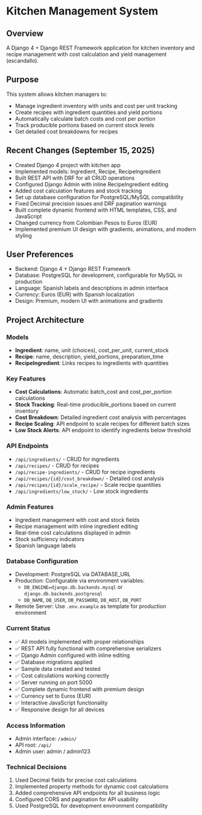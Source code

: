 # Kitchen Management System

## Overview
A Django 4 + Django REST Framework application for kitchen inventory and recipe management with cost calculation and yield management (escandallo).

## Purpose
This system allows kitchen managers to:
- Manage ingredient inventory with units and cost per unit tracking
- Create recipes with ingredient quantities and yield portions
- Automatically calculate batch costs and cost per portion
- Track producible portions based on current stock levels
- Get detailed cost breakdowns for recipes

## Recent Changes (September 15, 2025)
- Created Django 4 project with kitchen app
- Implemented models: Ingredient, Recipe, RecipeIngredient
- Built REST API with DRF for all CRUD operations
- Configured Django Admin with inline RecipeIngredient editing
- Added cost calculation features and stock tracking
- Set up database configuration for PostgreSQL/MySQL compatibility
- Fixed Decimal precision issues and DRF pagination warnings
- Built complete dynamic frontend with HTML templates, CSS, and JavaScript
- Changed currency from Colombian Pesos to Euros (EUR)
- Implemented premium UI design with gradients, animations, and modern styling

## User Preferences
- Backend: Django 4 + Django REST Framework
- Database: PostgreSQL for development, configurable for MySQL in production
- Language: Spanish labels and descriptions in admin interface
- Currency: Euros (EUR) with Spanish localization
- Design: Premium, modern UI with animations and gradients

## Project Architecture

### Models
- **Ingredient**: name, unit (choices), cost_per_unit, current_stock
- **Recipe**: name, description, yield_portions, preparation_time
- **RecipeIngredient**: Links recipes to ingredients with quantities

### Key Features
- **Cost Calculations**: Automatic batch_cost and cost_per_portion calculations
- **Stock Tracking**: Real-time producible_portions based on current inventory
- **Cost Breakdown**: Detailed ingredient cost analysis with percentages
- **Recipe Scaling**: API endpoint to scale recipes for different batch sizes
- **Low Stock Alerts**: API endpoint to identify ingredients below threshold

### API Endpoints
- `/api/ingredients/` - CRUD for ingredients
- `/api/recipes/` - CRUD for recipes
- `/api/recipe-ingredients/` - CRUD for recipe ingredients
- `/api/recipes/{id}/cost_breakdown/` - Detailed cost analysis
- `/api/recipes/{id}/scale_recipe/` - Scale recipe quantities
- `/api/ingredients/low_stock/` - Low stock ingredients

### Admin Features
- Ingredient management with cost and stock fields
- Recipe management with inline ingredient editing
- Real-time cost calculations displayed in admin
- Stock sufficiency indicators
- Spanish language labels

### Database Configuration
- Development: PostgreSQL via DATABASE_URL
- Production: Configurable via environment variables:
  - `DB_ENGINE=django.db.backends.mysql` or `django.db.backends.postgresql`
  - `DB_NAME`, `DB_USER`, `DB_PASSWORD`, `DB_HOST`, `DB_PORT`
- Remote Server: Use `.env.example` as template for production environment

### Current Status
- ✅ All models implemented with proper relationships
- ✅ REST API fully functional with comprehensive serializers
- ✅ Django Admin configured with inline editing
- ✅ Database migrations applied
- ✅ Sample data created and tested
- ✅ Cost calculations working correctly
- ✅ Server running on port 5000
- ✅ Complete dynamic frontend with premium design
- ✅ Currency set to Euros (EUR)
- ✅ Interactive JavaScript functionality
- ✅ Responsive design for all devices

### Access Information
- Admin interface: `/admin/`
- API root: `/api/`
- Admin user: admin / admin123

### Technical Decisions
1. Used Decimal fields for precise cost calculations
2. Implemented property methods for dynamic cost calculations
3. Added comprehensive API endpoints for all business logic
4. Configured CORS and pagination for API usability
5. Used PostgreSQL for development environment compatibility